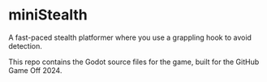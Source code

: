 # miniStealth

A fast-paced stealth platformer where you use a grappling hook to avoid detection.

This repo contains the Godot source files for the game, built for the GitHub Game Off 2024.
